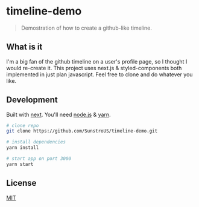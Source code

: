 # timeline-demo

> Demostration of how to create a github-like timeline.

## What is it

I'm a big fan of the github timeline on a user's profile page, so I thought I would re-create it. This project uses next.js & styled-components both implemented in just plan javascript. Feel free to clone and do whatever you like.

## Development

Built with [next](https://nextjs.org/docs/getting-started). You'll need [node.js](http://nodejs.org/) & [yarn](https://yarnpkg.com/).

```bash
# clone repo
git clone https://github.com/SunstroUS/timeline-demo.git

# install dependencies
yarn install

# start app on port 3000
yarn start
```

## License

<a href="/LICENSE.md">MIT</a>
